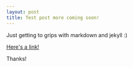 ```yaml
---
layout: post
title: Test post more coming soon!
---
```


Just getting to grips with markdown and jekyll :)

[Here's a link!](https://ashga.github.io)

Thanks!
